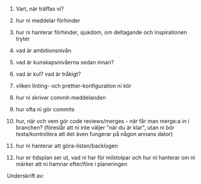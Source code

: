 1. Vart, när träffas vi?

2. hur ni meddelar förhinder

3. hur ni hanterar förhinder, sjukdom, om deltagande och inspirationen tryter

4. vad är ambitionsnivån

5. vad är kunskapsnivåerna sedan innan?

6. vad är kul? vad är tråkigt?

7. vilken linting- och prettier-konfiguration ni kör

8. hur ni skriver commit-meddelanden

9. hur ofta ni gör commits

10. hur, när och vem gör code reviews/merges - när får man merge:a in i branchen? (föreslår att ni inte väljer "när du är klar", utan ni bör testa/kontrollera att det även fungerar på någon annans dator)

11. hur ni hanterar att göra-listan/backlogen

12. hur er tidsplan ser ut, vad ni har för milstolpar och hur ni hanterar om ni märker att ni hamnar efter/före i planeringen

Underskrift av:
